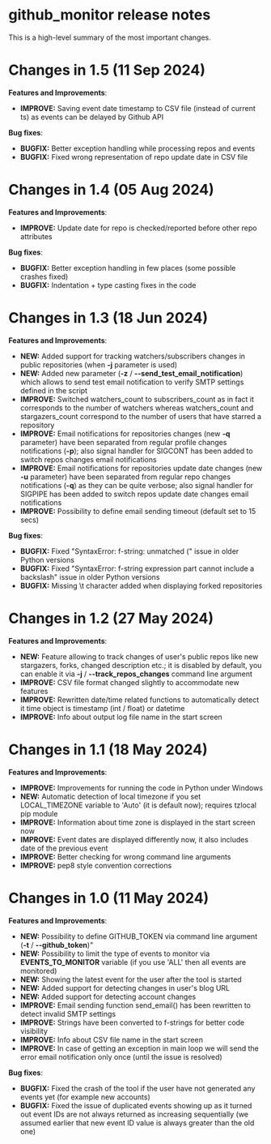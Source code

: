# github_monitor release notes

This is a high-level summary of the most important changes. 

# Changes in 1.5 (11 Sep 2024)

**Features and Improvements**:

- **IMPROVE:** Saving event date timestamp to CSV file (instead of current ts) as events can be delayed by Github API

**Bug fixes**:

- **BUGFIX:** Better exception handling while processing repos and events
- **BUGFIX:** Fixed wrong representation of repo update date in CSV file

# Changes in 1.4 (05 Aug 2024)

**Features and Improvements**:

- **IMPROVE:** Update date for repo is checked/reported before other repo attributes

**Bug fixes**:

- **BUGFIX:** Better exception handling in few places (some possible crashes fixed)
- **BUGFIX:** Indentation + type casting fixes in the code

# Changes in 1.3 (18 Jun 2024)

**Features and Improvements**:

- **NEW:** Added support for tracking watchers/subscribers changes in public repositories (when **-j** parameter is used)
- **NEW:** Added new parameter (**-z** / **--send_test_email_notification**) which allows to send test email notification to verify SMTP settings defined in the script
- **IMPROVE:** Switched watchers_count to subscribers_count as in fact it corresponds to the number of watchers whereas watchers_count and stargazers_count correspond to the number of users that have starred a repository
- **IMPROVE:** Email notifications for repositories changes (new **-q** parameter) have been separated from regular profile changes notifications (**-p**); also signal handler for SIGCONT has been added to switch repos changes email notifications
- **IMPROVE:** Email notifications for repositories update date changes (new **-u** parameter) have been separated from regular repo changes notifications (**-q**) as they can be quite verbose; also signal handler for SIGPIPE has been added to switch repos update date changes email notifications
- **IMPROVE:** Possibility to define email sending timeout (default set to 15 secs)

**Bug fixes**:

- **BUGFIX:** Fixed "SyntaxError: f-string: unmatched (" issue in older Python versions
- **BUGFIX:** Fixed "SyntaxError: f-string expression part cannot include a backslash" issue in older Python versions
- **BUGFIX:** Missing \t character added when displaying forked repositories

# Changes in 1.2 (27 May 2024)

**Features and Improvements**:

- **NEW:** Feature allowing to track changes of user's public repos like new stargazers, forks, changed description etc.; it is disabled by default, you can enable it via **-j** / **--track_repos_changes** command line argument
- **IMPROVE:** CSV file format changed slightly to accommodate new features
- **IMPROVE:** Rewritten date/time related functions to automatically detect it time object is timestamp (int / float) or datetime
- **IMPROVE:** Info about output log file name in the start screen

# Changes in 1.1 (18 May 2024)

**Features and Improvements**:

- **IMPROVE:** Improvements for running the code in Python under Windows
- **NEW:** Automatic detection of local timezone if you set LOCAL_TIMEZONE variable to 'Auto' (it is default now); requires tzlocal pip module
- **IMPROVE:** Information about time zone is displayed in the start screen now
- **IMPROVE:** Event dates are displayed differently now, it also includes date of the previous event
- **IMPROVE:** Better checking for wrong command line arguments
- **IMPROVE:** pep8 style convention corrections

# Changes in 1.0 (11 May 2024)

**Features and Improvements**:

- **NEW:** Possibility to define GITHUB_TOKEN via command line argument (**-t** / **--github_token**)"
- **NEW:** Possibility to limit the type of events to monitor via **EVENTS_TO_MONITOR** variable (if you use 'ALL' then all events are monitored)
- **NEW:** Showing the latest event for the user after the tool is started
- **NEW:** Added support for detecting changes in user's blog URL
- **NEW:** Added support for detecting account changes
- **IMPROVE:** Email sending function send_email() has been rewritten to detect invalid SMTP settings
- **IMPROVE:** Strings have been converted to f-strings for better code visibility
- **IMPROVE:** Info about CSV file name in the start screen
- **IMPROVE:** In case of getting an exception in main loop we will send the error email notification only once (until the issue is resolved)

**Bug fixes**:

- **BUGFIX:** Fixed the crash of the tool if the user have not generated any events yet (for example new accounts)
- **BUGFIX:** Fixed the issue of duplicated events showing up as it turned out event IDs are not always returned as increasing sequentially (we assumed earlier that new event ID value is always greater than the old one)
